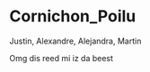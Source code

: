 Cornichon_Poilu
===============

Justin, Alexandre, Alejandra, Martin


Omg dis reed mi iz da beest
